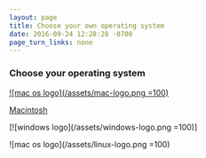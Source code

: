 ```yaml
---
layout: page
title: Choose your own operating system
date: 2016-09-24 12:28:28 -0700
page_turn_links: none 
---
```


### Choose your operating system


[![mac os logo](/assets/mac-logo.png =100)](03-macintosh-osx-setup)

[Macintosh](03-macintosh-osx-setup)

[![windows logo](/assets/windows-logo.png =100)]


![mac os logo](/assets/linux-logo.png =100)
